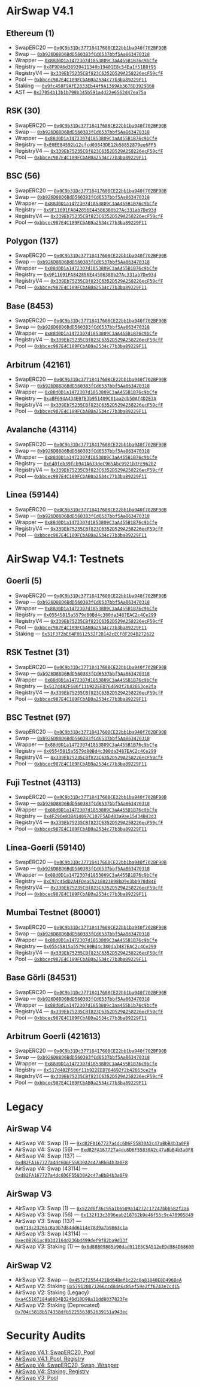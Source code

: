 # AirSwap V4.1

## Ethereum (1)

- SwapERC20 — [`0x0C9b31Dc37718417608CE22bb1ba940f702BF90B`](https://etherscan.io/address/0x0C9b31Dc37718417608CE22bb1ba940f702BF90B#code)
- Swap — [`0xb926D88D6BdD560383fCd6537bbf5Aa863470318`](https://etherscan.io/address/0xb926D88D6BdD560383fCd6537bbf5Aa863470318#code)
- Wrapper — [`0x88d0D1a1472307d1853809C3aA455B1B76c9bCfe`](https://etherscan.io/address/0x88d0D1a1472307d1853809C3aA455B1B76c9bCfe#code)
- Registry — [`0x8F9DA6d38939411340b19401E8c54Ea1f51B8f95`](https://etherscan.io/address/0x8F9DA6d38939411340b19401E8c54Ea1f51B8f95#code)
- RegistryV4 — [`0x339Eb75235CBf823C6352D529A258226ecF59cfF`](https://etherscan.io/address/0x339Eb75235CBf823C6352D529A258226ecF59cfF#code)
- Pool — [`0xbbcec987E4C189FCbAB0a2534c77b3ba89229F11`](https://etherscan.io/address/0xbbcec987E4C189FCbAB0a2534c77b3ba89229F11#code)
- Staking — [`0x9fc450F9AfE2833Eb44f9A1369Ab3678D3929860`](https://etherscan.io/address/0x9fc450F9AfE2833Eb44f9A1369Ab3678D3929860#code)
- AST — [`0x27054b13b1b798b345b591a4d22e6562d47ea75a`](https://etherscan.io/address/0x27054b13b1b798b345b591a4d22e6562d47ea75a#code)

## RSK (30)

- SwapERC20 — [`0x0C9b31Dc37718417608CE22bb1ba940f702BF90B`](https://rootstock.blockscout.com/address/0x0C9b31Dc37718417608CE22bb1ba940f702BF90B#code)
- Swap — [`0xb926D88D6BdD560383fCd6537bbf5Aa863470318`](https://rootstock.blockscout.com/address/0xb926D88D6BdD560383fCd6537bbf5Aa863470318#code)
- Wrapper — [`0x88d0D1a1472307d1853809C3aA455B1B76c9bCfe`](https://rootstock.blockscout.com/address/0x88d0D1a1472307d1853809C3aA455B1B76c9bCfe#code)
- Registry — [`0xE0EE84592b12cfcd03843DE12b58852879ee6FF5`](https://rootstock.blockscout.com/address/0xE0EE84592b12cfcd03843DE12b58852879ee6FF5#code)
- RegistryV4 — [`0x339Eb75235CBf823C6352D529A258226ecF59cfF`](https://rootstock.blockscout.com/address/0x339Eb75235CBf823C6352D529A258226ecF59cfF#code)
- Pool — [`0xbbcec987E4C189FCbAB0a2534c77b3ba89229F11`](https://rootstock.blockscout.com/address/0xbbcec987E4C189FCbAB0a2534c77b3ba89229F11#code)

## BSC (56)

- SwapERC20 — [`0x0C9b31Dc37718417608CE22bb1ba940f702BF90B`](https://bscscan.com/address/0x0C9b31Dc37718417608CE22bb1ba940f702BF90B#code)
- Swap — [`0xb926D88D6BdD560383fCd6537bbf5Aa863470318`](https://bscscan.com/address/0xb926D88D6BdD560383fCd6537bbf5Aa863470318#code)
- Wrapper — [`0x88d0D1a1472307d1853809C3aA455B1B76c9bCfe`](https://bscscan.com/address/0x88d0D1a1472307d1853809C3aA455B1B76c9bCfe#code)
- Registry — [`0x9F11691FA842856E44586380b27Ac331ab7De93d`](https://bscscan.com/address/0x9F11691FA842856E44586380b27Ac331ab7De93d#code)
- RegistryV4 — [`0x339Eb75235CBf823C6352D529A258226ecF59cfF`](https://bscscan.com/address/0x339Eb75235CBf823C6352D529A258226ecF59cfF#code)
- Pool — [`0xbbcec987E4C189FCbAB0a2534c77b3ba89229F11`](https://bscscan.com/address/0xbbcec987E4C189FCbAB0a2534c77b3ba89229F11#code)

## Polygon (137)

- SwapERC20 — [`0x0C9b31Dc37718417608CE22bb1ba940f702BF90B`](https://polygonscan.com/address/0x0C9b31Dc37718417608CE22bb1ba940f702BF90B#code)
- Swap — [`0xb926D88D6BdD560383fCd6537bbf5Aa863470318`](https://polygonscan.com/address/0xb926D88D6BdD560383fCd6537bbf5Aa863470318#code)
- Wrapper — [`0x88d0D1a1472307d1853809C3aA455B1B76c9bCfe`](https://polygonscan.com/address/0x88d0D1a1472307d1853809C3aA455B1B76c9bCfe#code)
- Registry — [`0x9F11691FA842856E44586380b27Ac331ab7De93d`](https://polygonscan.com/address/0x9F11691FA842856E44586380b27Ac331ab7De93d#code)
- RegistryV4 — [`0x339Eb75235CBf823C6352D529A258226ecF59cfF`](https://polygonscan.com/address/0x339Eb75235CBf823C6352D529A258226ecF59cfF#code)
- Pool — [`0xbbcec987E4C189FCbAB0a2534c77b3ba89229F11`](https://polygonscan.com/address/0xbbcec987E4C189FCbAB0a2534c77b3ba89229F11#code)

## Base (8453)

- SwapERC20 — [`0x0C9b31Dc37718417608CE22bb1ba940f702BF90B`](https://basescan.org/address/0x0C9b31Dc37718417608CE22bb1ba940f702BF90B#code)
- Swap — [`0xb926D88D6BdD560383fCd6537bbf5Aa863470318`](https://basescan.org/address/0xb926D88D6BdD560383fCd6537bbf5Aa863470318#code)
- Wrapper — [`0x88d0D1a1472307d1853809C3aA455B1B76c9bCfe`](https://basescan.org/address/0x88d0D1a1472307d1853809C3aA455B1B76c9bCfe#code)
- RegistryV4 — [`0x339Eb75235CBf823C6352D529A258226ecF59cfF`](https://basescan.org/address/0x339Eb75235CBf823C6352D529A258226ecF59cfF#code)
- Pool — [`0xbbcec987E4C189FCbAB0a2534c77b3ba89229F11`](https://basescan.org/address/0xbbcec987E4C189FCbAB0a2534c77b3ba89229F11#code)

## Arbitrum (42161)

- SwapERC20 — [`0x0C9b31Dc37718417608CE22bb1ba940f702BF90B`](https://arbiscan.io/address/0x0C9b31Dc37718417608CE22bb1ba940f702BF90B#code)
- Swap — [`0xb926D88D6BdD560383fCd6537bbf5Aa863470318`](https://arbiscan.io/address/0xb926D88D6BdD560383fCd6537bbf5Aa863470318#code)
- Wrapper — [`0x88d0D1a1472307d1853809C3aA455B1B76c9bCfe`](https://arbiscan.io/address/0x88d0D1a1472307d1853809C3aA455B1B76c9bCfe#code)
- Registry — [`0xaBF694A434E0fE3b951409C01aa2db50Af4D2E3A`](https://arbiscan.io/address/0xaBF694A434E0fE3b951409C01aa2db50Af4D2E3A#code)
- RegistryV4 — [`0x339Eb75235CBf823C6352D529A258226ecF59cfF`](https://arbiscan.io/address/0x339Eb75235CBf823C6352D529A258226ecF59cfF#code)
- Pool — [`0xbbcec987E4C189FCbAB0a2534c77b3ba89229F11`](https://arbiscan.io/address/0xbbcec987E4C189FCbAB0a2534c77b3ba89229F11#code)

## Avalanche (43114)

- SwapERC20 — [`0x0C9b31Dc37718417608CE22bb1ba940f702BF90B`](https://snowtrace.io/address/0x0C9b31Dc37718417608CE22bb1ba940f702BF90B#code)
- Swap — [`0xb926D88D6BdD560383fCd6537bbf5Aa863470318`](https://snowtrace.io/address/0xb926D88D6BdD560383fCd6537bbf5Aa863470318#code)
- Wrapper — [`0x88d0D1a1472307d1853809C3aA455B1B76c9bCfe`](https://snowtrace.io/address/0x88d0D1a1472307d1853809C3aA455B1B76c9bCfe#code)
- Registry — [`0xE40feb39fcb941A633deC965Abc9921b3FE962b2`](https://snowtrace.io/address/0xE40feb39fcb941A633deC965Abc9921b3FE962b2#code)
- RegistryV4 — [`0x339Eb75235CBf823C6352D529A258226ecF59cfF`](https://snowtrace.io/address/0x339Eb75235CBf823C6352D529A258226ecF59cfF#code)
- Pool — [`0xbbcec987E4C189FCbAB0a2534c77b3ba89229F11`](https://snowtrace.io/address/0xbbcec987E4C189FCbAB0a2534c77b3ba89229F11#code)

## Linea (59144)

- SwapERC20 — [`0x0C9b31Dc37718417608CE22bb1ba940f702BF90B`](https://lineascan.build/address/0x0C9b31Dc37718417608CE22bb1ba940f702BF90B#code)
- Swap — [`0xb926D88D6BdD560383fCd6537bbf5Aa863470318`](https://lineascan.build/address/0xb926D88D6BdD560383fCd6537bbf5Aa863470318#code)
- Wrapper — [`0x88d0D1a1472307d1853809C3aA455B1B76c9bCfe`](https://lineascan.build/address/0x88d0D1a1472307d1853809C3aA455B1B76c9bCfe#code)
- RegistryV4 — [`0x339Eb75235CBf823C6352D529A258226ecF59cfF`](https://lineascan.build/address/0x339Eb75235CBf823C6352D529A258226ecF59cfF#code)
- Pool — [`0xbbcec987E4C189FCbAB0a2534c77b3ba89229F11`](https://lineascan.build/address/0xbbcec987E4C189FCbAB0a2534c77b3ba89229F11#code)

# AirSwap V4.1: Testnets

## Goerli (5)

- SwapERC20 — [`0x0C9b31Dc37718417608CE22bb1ba940f702BF90B`](https://goerli.etherscan.io/address/0x0C9b31Dc37718417608CE22bb1ba940f702BF90B#code)
- Swap — [`0xb926D88D6BdD560383fCd6537bbf5Aa863470318`](https://goerli.etherscan.io/address/0xb926D88D6BdD560383fCd6537bbf5Aa863470318#code)
- Wrapper — [`0x88d0D1a1472307d1853809C3aA455B1B76c9bCfe`](https://goerli.etherscan.io/address/0x88d0D1a1472307d1853809C3aA455B1B76c9bCfe#code)
- Registry — [`0x05545815a5579d80Bd4c380da3487EAC2c4Ce299`](https://goerli.etherscan.io/address/0x05545815a5579d80Bd4c380da3487EAC2c4Ce299#code)
- RegistryV4 — [`0x339Eb75235CBf823C6352D529A258226ecF59cfF`](https://goerli.etherscan.io/address/0x339Eb75235CBf823C6352D529A258226ecF59cfF#code)
- Pool — [`0xbbcec987E4C189FCbAB0a2534c77b3ba89229F11`](https://goerli.etherscan.io/address/0xbbcec987E4C189FCbAB0a2534c77b3ba89229F11#code)
- Staking — [`0x51F372bE64F0612532F28142cECF8F204B272622`](https://goerli.etherscan.io/address/0x51F372bE64F0612532F28142cECF8F204B272622#code)

## RSK Testnet (31)

- SwapERC20 — [`0x0C9b31Dc37718417608CE22bb1ba940f702BF90B`](https://rootstock-testnet.blockscout.com/address/0x0C9b31Dc37718417608CE22bb1ba940f702BF90B#code)
- Swap — [`0xb926D88D6BdD560383fCd6537bbf5Aa863470318`](https://rootstock-testnet.blockscout.com/address/0xb926D88D6BdD560383fCd6537bbf5Aa863470318#code)
- Wrapper — [`0x88d0D1a1472307d1853809C3aA455B1B76c9bCfe`](https://rootstock-testnet.blockscout.com/address/0x88d0D1a1472307d1853809C3aA455B1B76c9bCfe#code)
- Registry — [`0x517d482F686f11b922EED764692f2b42663ce2fa`](https://rootstock-testnet.blockscout.com/address/0x517d482F686f11b922EED764692f2b42663ce2fa#code)
- RegistryV4 — [`0x339Eb75235CBf823C6352D529A258226ecF59cfF`](https://rootstock-testnet.blockscout.com/address/0x339Eb75235CBf823C6352D529A258226ecF59cfF#code)
- Pool — [`0xbbcec987E4C189FCbAB0a2534c77b3ba89229F11`](https://rootstock-testnet.blockscout.com/address/0xbbcec987E4C189FCbAB0a2534c77b3ba89229F11#code)

## BSC Testnet (97)

- SwapERC20 — [`0x0C9b31Dc37718417608CE22bb1ba940f702BF90B`](https://testnet.bscscan.com/address/0x0C9b31Dc37718417608CE22bb1ba940f702BF90B#code)
- Swap — [`0xb926D88D6BdD560383fCd6537bbf5Aa863470318`](https://testnet.bscscan.com/address/0xb926D88D6BdD560383fCd6537bbf5Aa863470318#code)
- Wrapper — [`0x88d0D1a1472307d1853809C3aA455B1B76c9bCfe`](https://testnet.bscscan.com/address/0x88d0D1a1472307d1853809C3aA455B1B76c9bCfe#code)
- Registry — [`0x05545815a5579d80Bd4c380da3487EAC2c4Ce299`](https://testnet.bscscan.com/address/0x05545815a5579d80Bd4c380da3487EAC2c4Ce299#code)
- RegistryV4 — [`0x339Eb75235CBf823C6352D529A258226ecF59cfF`](https://testnet.bscscan.com/address/0x339Eb75235CBf823C6352D529A258226ecF59cfF#code)
- Pool — [`0xbbcec987E4C189FCbAB0a2534c77b3ba89229F11`](https://testnet.bscscan.com/address/0xbbcec987E4C189FCbAB0a2534c77b3ba89229F11#code)

## Fuji Testnet (43113)

- SwapERC20 — [`0x0C9b31Dc37718417608CE22bb1ba940f702BF90B`](https://testnet.snowtrace.io/address/0x0C9b31Dc37718417608CE22bb1ba940f702BF90B#code)
- Swap — [`0xb926D88D6BdD560383fCd6537bbf5Aa863470318`](https://testnet.snowtrace.io/address/0xb926D88D6BdD560383fCd6537bbf5Aa863470318#code)
- Wrapper — [`0x88d0D1a1472307d1853809C3aA455B1B76c9bCfe`](https://testnet.snowtrace.io/address/0x88d0D1a1472307d1853809C3aA455B1B76c9bCfe#code)
- Registry — [`0x4F290e83B414097C107F5AD483a9ae15434B43d3`](https://testnet.snowtrace.io/address/0x4F290e83B414097C107F5AD483a9ae15434B43d3#code)
- RegistryV4 — [`0x339Eb75235CBf823C6352D529A258226ecF59cfF`](https://testnet.snowtrace.io/address/0x339Eb75235CBf823C6352D529A258226ecF59cfF#code)
- Pool — [`0xbbcec987E4C189FCbAB0a2534c77b3ba89229F11`](https://testnet.snowtrace.io/address/0xbbcec987E4C189FCbAB0a2534c77b3ba89229F11#code)

## Linea-Goerli (59140)

- SwapERC20 — [`0x0C9b31Dc37718417608CE22bb1ba940f702BF90B`](https://goerli.lineascan.build/address/0x0C9b31Dc37718417608CE22bb1ba940f702BF90B#code)
- Swap — [`0xb926D88D6BdD560383fCd6537bbf5Aa863470318`](https://goerli.lineascan.build/address/0xb926D88D6BdD560383fCd6537bbf5Aa863470318#code)
- Wrapper — [`0x88d0D1a1472307d1853809C3aA455B1B76c9bCfe`](https://goerli.lineascan.build/address/0x88d0D1a1472307d1853809C3aA455B1B76c9bCfe#code)
- Registry — [`0xC97c45dD2A4FDeaC5218823B98bD9e3bb978d84E`](https://goerli.lineascan.build/address/0xC97c45dD2A4FDeaC5218823B98bD9e3bb978d84E#code)
- RegistryV4 — [`0x339Eb75235CBf823C6352D529A258226ecF59cfF`](https://goerli.lineascan.build/address/0x339Eb75235CBf823C6352D529A258226ecF59cfF#code)
- Pool — [`0xbbcec987E4C189FCbAB0a2534c77b3ba89229F11`](https://goerli.lineascan.build/address/0xbbcec987E4C189FCbAB0a2534c77b3ba89229F11#code)

## Mumbai Testnet (80001)

- SwapERC20 — [`0x0C9b31Dc37718417608CE22bb1ba940f702BF90B`](https://mumbai.polygonscan.com/address/0x0C9b31Dc37718417608CE22bb1ba940f702BF90B#code)
- Swap — [`0xb926D88D6BdD560383fCd6537bbf5Aa863470318`](https://mumbai.polygonscan.com/address/0xb926D88D6BdD560383fCd6537bbf5Aa863470318#code)
- Wrapper — [`0x88d0D1a1472307d1853809C3aA455B1B76c9bCfe`](https://mumbai.polygonscan.com/address/0x88d0D1a1472307d1853809C3aA455B1B76c9bCfe#code)
- Registry — [`0x05545815a5579d80Bd4c380da3487EAC2c4Ce299`](https://mumbai.polygonscan.com/address/0x05545815a5579d80Bd4c380da3487EAC2c4Ce299#code)
- RegistryV4 — [`0x339Eb75235CBf823C6352D529A258226ecF59cfF`](https://mumbai.polygonscan.com/address/0x339Eb75235CBf823C6352D529A258226ecF59cfF#code)
- Pool — [`0xbbcec987E4C189FCbAB0a2534c77b3ba89229F11`](https://mumbai.polygonscan.com/address/0xbbcec987E4C189FCbAB0a2534c77b3ba89229F11#code)

## Base Görli (84531)

- SwapERC20 — [`0x0C9b31Dc37718417608CE22bb1ba940f702BF90B`](https://goerli.basescan.org/address/0x0C9b31Dc37718417608CE22bb1ba940f702BF90B#code)
- Swap — [`0xb926D88D6BdD560383fCd6537bbf5Aa863470318`](https://goerli.basescan.org/address/0xb926D88D6BdD560383fCd6537bbf5Aa863470318#code)
- Wrapper — [`0x88d0d1a1472307d1853809c3aa455b1b76c9bcfe`](https://goerli.basescan.org/address/0x88d0d1a1472307d1853809c3aa455b1b76c9bcfe#code)
- RegistryV4 — [`0x339Eb75235CBf823C6352D529A258226ecF59cfF`](https://goerli.basescan.org/address/0x339Eb75235CBf823C6352D529A258226ecF59cfF#code)
- Pool — [`0xbbcec987E4C189FCbAB0a2534c77b3ba89229F11`](https://goerli.basescan.org/address/0xbbcec987E4C189FCbAB0a2534c77b3ba89229F11#code)

## Arbitrum Goerli (421613)

- SwapERC20 — [`0x0C9b31Dc37718417608CE22bb1ba940f702BF90B`](https://goerli.arbiscan.io/address/0x0C9b31Dc37718417608CE22bb1ba940f702BF90B#code)
- Swap — [`0xb926D88D6BdD560383fCd6537bbf5Aa863470318`](https://goerli.arbiscan.io/address/0xb926D88D6BdD560383fCd6537bbf5Aa863470318#code)
- Wrapper — [`0x88d0D1a1472307d1853809C3aA455B1B76c9bCfe`](https://goerli.arbiscan.io/address/0x88d0D1a1472307d1853809C3aA455B1B76c9bCfe#code)
- Registry — [`0x517d482F686f11b922EED764692f2b42663ce2fa`](https://goerli.arbiscan.io/address/0x517d482F686f11b922EED764692f2b42663ce2fa#code)
- RegistryV4 — [`0x339Eb75235CBf823C6352D529A258226ecF59cfF`](https://goerli.arbiscan.io/address/0x339Eb75235CBf823C6352D529A258226ecF59cfF#code)
- Pool — [`0xbbcec987E4C189FCbAB0a2534c77b3ba89229F11`](https://goerli.arbiscan.io/address/0xbbcec987E4C189FCbAB0a2534c77b3ba89229F11#code)



# Legacy

## AirSwap V4

- AirSwap V4: Swap (1) — [`0xd82FA167727a4dc6D6F55830A2c47aBbB4b3a0F8`](https://etherscan.io/address/0xd82FA167727a4dc6D6F55830A2c47aBbB4b3a0F8#code)
- AirSwap V4: Swap (56) — [`0xd82FA167727a4dc6D6F55830A2c47aBbB4b3a0F8`](https://bscscan.com/address/0xd82FA167727a4dc6D6F55830A2c47aBbB4b3a0F8#code)
- AirSwap V4: Swap (137) — [`0xd82FA167727a4dc6D6F55830A2c47aBbB4b3a0F8`](https://polygonscan.com/address/0xd82FA167727a4dc6D6F55830A2c47aBbB4b3a0F8#code)
- AirSwap V4: Swap (43114) — [`0xd82FA167727a4dc6D6F55830A2c47aBbB4b3a0F8`](https://snowtrace.io/address/0xd82FA167727a4dc6D6F55830A2c47aBbB4b3a0F8#code)


## AirSwap V3

- AirSwap V3: Swap (1) — [`0x522d6f36c95a1b6509a14272c17747bbb582f2a6`](https://etherscan.io/address/0x522d6f36c95a1b6509a14272c17747bbb582f2a6#code)
- AirSwap V3: Swap (56) — [`0x132f13c3896eab218762b9e46f55c9c478905849`](https://bscscan.com/address/0x132f13c3896eab218762b9e46f55c9c478905849#code)
- AirSwap V3: Swap (137) — [`0x6713c23261c8a9b7d84dd6114e78d9a7b9863c1a`](https://polygonscan.com/address/0x6713c23261c8a9b7d84dd6114e78d9a7b9863c1a#code)
- AirSwap V3: Swap (43114) — [`0xec08261ac8b3d2164d236bd499def9f82ba9d13f`](https://snowtrace.io/address/0xec08261ac8b3d2164d236bd499def9f82ba9d13f#code)
- AirSwap V3: Staking (1) — [`0x6d88B09805b90dad911E5C5A512eEDd984D6860B`](https://etherscan.io/address/0x6d88B09805b90dad911E5C5A512eEDd984D6860B#code])


## AirSwap V2

- AirSwap V2: Swap — [`0x4572f2554421Bd64Bef1c22c8a81840E8D496BeA`](https://etherscan.io/address/0x4572f2554421Bd64Bef1c22c8a81840E8D496BeA#code)
- AirSwap V2: Staking [`0x579120871266ccd8de6c85ef59e2ff6743e7cd15`](https://etherscan.io/address/0x579120871266ccd8de6c85ef59e2ff6743e7cd15#code)
- AirSwap V2: Staking (Legacy) [`0xa4C5107184a88D4B324Dd10D98a11dd8037823Fe`](https://etherscan.io/address/0xa4C5107184a88D4B324Dd10D98a11dd8037823Fe#code)
- AirSwap V2: Staking (Deprecated) [`0x704c5818b574358dfb5225563852639151a943ec`](https://etherscan.io/address/0x704c5818b574358dfb5225563852639151a943ec#code)


# Security Audits

- [AirSwap V4.1: SwapERC20, Pool](https://github.com/peckshield/publications/blob/master/audit_reports/PeckShield-Audit-Report-AirswapV4-SwapERC20-v1.0.pdf)
- [AirSwap V4.1: Pool, Registry](https://github.com/peckshield/publications/blob/master/audit_reports/PeckShield-Audit-Report-AirswapV4-PoolRegistry-v1.0.pdf)
- [AirSwap V4: SwapERC20, Swap, Wrapper](https://github.com/peckshield/publications/blob/master/audit_reports/PeckShield-Audit-Report-AirswapV4-v1.0.pdf)
- [AirSwap V4: Staking, Registry](https://github.com/peckshield/publications/tree/master/audit_reports/PeckShield-Audit-Report-AirSwap-Staking-v1.0.pdf)
- [AirSwap V3: Pool](https://github.com/peckshield/publications/blob/master/audit_reports/PeckShield-Audit-Report-AirSwap-v1.0.pdf)